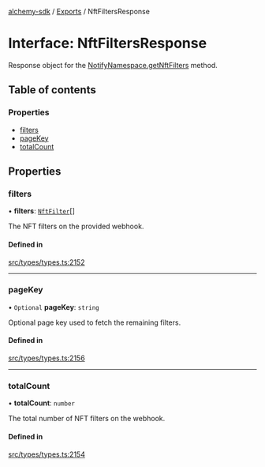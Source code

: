 [alchemy-sdk](../README.md) / [Exports](../modules.md) / NftFiltersResponse

# Interface: NftFiltersResponse

Response object for the [NotifyNamespace.getNftFilters](../classes/NotifyNamespace.md#getnftfilters) method.

## Table of contents

### Properties

- [filters](NftFiltersResponse.md#filters)
- [pageKey](NftFiltersResponse.md#pagekey)
- [totalCount](NftFiltersResponse.md#totalcount)

## Properties

### filters

• **filters**: [`NftFilter`](NftFilter.md)[]

The NFT filters on the provided webhook.

#### Defined in

[src/types/types.ts:2152](https://github.com/alchemyplatform/alchemy-sdk-js/blob/dc20ee4/src/types/types.ts#L2152)

___

### pageKey

• `Optional` **pageKey**: `string`

Optional page key used to fetch the remaining filters.

#### Defined in

[src/types/types.ts:2156](https://github.com/alchemyplatform/alchemy-sdk-js/blob/dc20ee4/src/types/types.ts#L2156)

___

### totalCount

• **totalCount**: `number`

The total number of NFT filters on the webhook.

#### Defined in

[src/types/types.ts:2154](https://github.com/alchemyplatform/alchemy-sdk-js/blob/dc20ee4/src/types/types.ts#L2154)
